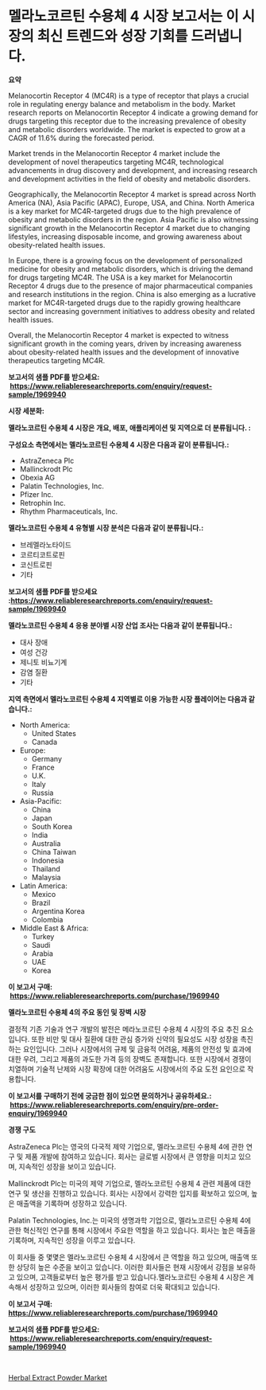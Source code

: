 <p><h1>멜라노코르틴 수용체 4 시장 보고서는 이 시장의 최신 트렌드와 성장 기회를 드러냅니다.</h1></p><p><strong>요약</strong></p>
<p><p>Melanocortin Receptor 4 (MC4R) is a type of receptor that plays a crucial role in regulating energy balance and metabolism in the body. Market research reports on Melanocortin Receptor 4 indicate a growing demand for drugs targeting this receptor due to the increasing prevalence of obesity and metabolic disorders worldwide. The market is expected to grow at a CAGR of 11.6% during the forecasted period.</p><p>Market trends in the Melanocortin Receptor 4 market include the development of novel therapeutics targeting MC4R, technological advancements in drug discovery and development, and increasing research and development activities in the field of obesity and metabolic disorders.</p><p>Geographically, the Melanocortin Receptor 4 market is spread across North America (NA), Asia Pacific (APAC), Europe, USA, and China. North America is a key market for MC4R-targeted drugs due to the high prevalence of obesity and metabolic disorders in the region. Asia Pacific is also witnessing significant growth in the Melanocortin Receptor 4 market due to changing lifestyles, increasing disposable income, and growing awareness about obesity-related health issues.</p><p>In Europe, there is a growing focus on the development of personalized medicine for obesity and metabolic disorders, which is driving the demand for drugs targeting MC4R. The USA is a key market for Melanocortin Receptor 4 drugs due to the presence of major pharmaceutical companies and research institutions in the region. China is also emerging as a lucrative market for MC4R-targeted drugs due to the rapidly growing healthcare sector and increasing government initiatives to address obesity and related health issues.</p><p>Overall, the Melanocortin Receptor 4 market is expected to witness significant growth in the coming years, driven by increasing awareness about obesity-related health issues and the development of innovative therapeutics targeting MC4R.</p></p>
<p><strong>보고서의 샘플 PDF를 받으세요: &nbsp;<a href="https://www.reliableresearchreports.com/enquiry/request-sample/1969940">https://www.reliableresearchreports.com/enquiry/request-sample/1969940</a></strong></p>
<p><strong>시장 세분화:</strong></p>
<p><strong> 멜라노코르틴 수용체 4 시장은 개요, 배포, 애플리케이션 및 지역으로 더 분류됩니다. :</strong></p>
<p><strong>구성요소 측면에서는 멜라노코르틴 수용체 4 시장은 다음과 같이 분류됩니다.:</strong></p>
<p><ul><li>AstraZeneca Plc</li><li>Mallinckrodt Plc</li><li>Obexia AG</li><li>Palatin Technologies, Inc.</li><li>Pfizer Inc.</li><li>Retrophin Inc.</li><li>Rhythm Pharmaceuticals, Inc.</li></ul></p>
<p><strong> 멜라노코르틴 수용체 4 유형별 시장 분석은 다음과 같이 분류됩니다.:</strong></p>
<p><ul><li>브레멜라노타이드</li><li>코르티코트로핀</li><li>코신트로핀</li><li>기타</li></ul></p>
<p><strong>보고서의 샘플 PDF를 받으세요 :<a href="https://www.reliableresearchreports.com/enquiry/request-sample/1969940">https://www.reliableresearchreports.com/enquiry/request-sample/1969940</a></strong></p>
<p><strong> 멜라노코르틴 수용체 4 응용 분야별 시장 산업 조사는 다음과 같이 분류됩니다.:</strong></p>
<p><ul><li>대사 장애</li><li>여성 건강</li><li>제니토 비뇨기계</li><li>감염 질환</li><li>기타</li></ul></p>
<p><strong>지역 측면에서 멜라노코르틴 수용체 4 지역별로 이용 가능한 시장 플레이어는 다음과 같습니다.:</strong></p>
<p><ul>
    <li>
        North America:
        <ul>
            <li>United States</li>
            <li>Canada</li>
        </ul>
    </li>
    <li>
        Europe:
        <ul>
            <li>Germany</li>
            <li>France</li>
            <li>U.K.</li>
            <li>Italy</li>
            <li>Russia</li>
        </ul>
    </li>
    <li>
        Asia-Pacific:
        <ul>
            <li>China</li>
            <li>Japan</li>
            <li>South Korea</li>
            <li>India</li>
            <li>Australia</li>
            <li>China Taiwan</li>
            <li>Indonesia</li>
            <li>Thailand</li>
            <li>Malaysia</li>
        </ul>
    </li>
    <li>
        Latin America:
        <ul>
            <li>Mexico</li>
            <li>Brazil</li>
            <li>Argentina Korea</li>
            <li>Colombia</li>
        </ul>
    </li>
    <li>
        Middle East & Africa:
        <ul>
            <li>Turkey</li>
            <li>Saudi</li>
            <li>Arabia</li>
            <li>UAE</li>
            <li>Korea</li>
        </ul>
    </li>
    </ul></p>
<p><strong>이 보고서 구매: &nbsp;<a href="https://www.reliableresearchreports.com/purchase/1969940">https://www.reliableresearchreports.com/purchase/1969940</a></strong></p>
<p><strong>멜라노코르틴 수용체 4의 주요 동인 및 장벽 시장</strong></p>
<p><p>결정적 기존 기술과 연구 개발의 발전은 메라노코르틴 수용체 4 시장의 주요 추진 요소입니다. 또한 비만 및 대사 질환에 대한 관심 증가와 신약의 필요성도 시장 성장을 촉진하는 요인입니다. 그러나 시장에서의 규제 및 금융적 어려움, 제품의 안전성 및 효과에 대한 우려, 그리고 제품의 과도한 가격 등의 장벽도 존재합니다. 또한 시장에서 경쟁이 치열하며 기술적 난제와 시장 확장에 대한 어려움도 시장에서의 주요 도전 요인으로 작용합니다.</p></p>
<p><strong>이 보고서를 구매하기 전에 궁금한 점이 있으면 문의하거나 공유하세요.: &nbsp;<a href="https://www.reliableresearchreports.com/enquiry/pre-order-enquiry/1969940">https://www.reliableresearchreports.com/enquiry/pre-order-enquiry/1969940</a></strong></p>
<p><strong>경쟁 구도</strong></p>
<p><p>AstraZeneca Plc는 영국의 다국적 제약 기업으로, 멜라노코르틴 수용체 4에 관한 연구 및 제품 개발에 참여하고 있습니다. 회사는 글로벌 시장에서 큰 영향을 미치고 있으며, 지속적인 성장을 보이고 있습니다.</p><p>Mallinckrodt Plc는 미국의 제약 기업으로, 멜라노코르틴 수용체 4 관련 제품에 대한 연구 및 생산을 진행하고 있습니다. 회사는 시장에서 강력한 입지를 확보하고 있으며, 높은 매출액을 기록하며 성장하고 있습니다.</p><p>Palatin Technologies, Inc.는 미국의 생명과학 기업으로, 멜라노코르틴 수용체 4에 관한 혁신적인 연구를 통해 시장에서 주요한 역할을 하고 있습니다. 회사는 높은 매출을 기록하며, 지속적인 성장을 이루고 있습니다.</p><p>이 회사들 중 몇몇은 멜라노코르틴 수용체 4 시장에서 큰 역할을 하고 있으며, 매출액 또한 상당히 높은 수준을 보이고 있습니다. 이러한 회사들은 현재 시장에서 강점을 보유하고 있으며, 고객들로부터 높은 평가를 받고 있습니다.멜라노코르틴 수용체 4 시장은 계속해서 성장하고 있으며, 이러한 회사들의 참여로 더욱 확대되고 있습니다.</p></p>
<p><strong>이 보고서 구매: &nbsp; <a href="https://www.reliableresearchreports.com/purchase/1969940">https://www.reliableresearchreports.com/purchase/1969940</a></strong></p>
<p><strong>보고서의 샘플 PDF를 받으세요: &nbsp;<a href="https://www.reliableresearchreports.com/enquiry/request-sample/1969940">https://www.reliableresearchreports.com/enquiry/request-sample/1969940</a></strong><strong></strong></p>
<p>&nbsp;</p>
<p><p><a href="https://nifty-kite-d51.notion.site/Herbal-Extract-Powder-Market-Insights-Market-Players-and-Forecast-Till-2031-42d0428fa3bd45daaeb0ceb37551d5d4">Herbal Extract Powder Market</a></p></p>